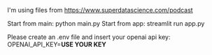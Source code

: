 I'm using files from https://www.superdatascience.com/podcast

Start from main: python main.py
Start from app: streamlit run app.py

Please create an .env file and insert your openai api key:
OPENAI_API_KEY=**USE YOUR KEY**
